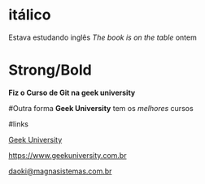 # itálico
Estava estudando inglês _The book is on the table_ ontem

# Strong/Bold
**Fiz o Curso de Git na geek university**

#Outra forma
__Geek University__ tem os *melhores* cursos

#links

[Geek University](https://geekuniversity.com.br "Web site da Geek University")

<https://www.geekuniversity.com.br>

<daoki@magnasistemas.com.br>